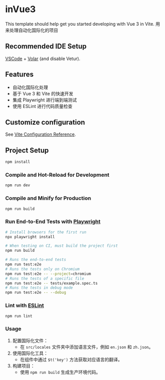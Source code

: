 # inVue3

This template should help get you started developing with Vue 3 in Vite. 用来处理自动化国际化的项目

## Recommended IDE Setup

[VSCode](https://code.visualstudio.com/) + [Volar](https://marketplace.visualstudio.com/items?itemName=Vue.volar) (and disable Vetur).

## Features

- 自动化国际化处理
- 基于 Vue 3 和 Vite 的快速开发
- 集成 Playwright 进行端到端测试
- 使用 ESLint 进行代码质量检查

## Customize configuration

See [Vite Configuration Reference](https://vite.dev/config/).

## Project Setup

```sh
npm install
```

### Compile and Hot-Reload for Development

```sh
npm run dev
```

### Compile and Minify for Production

```sh
npm run build
```

### Run End-to-End Tests with [Playwright](https://playwright.dev)

```sh
# Install browsers for the first run
npx playwright install

# When testing on CI, must build the project first
npm run build

# Runs the end-to-end tests
npm run test:e2e
# Runs the tests only on Chromium
npm run test:e2e -- --project=chromium
# Runs the tests of a specific file
npm run test:e2e -- tests/example.spec.ts
# Runs the tests in debug mode
npm run test:e2e -- --debug
```

### Lint with [ESLint](https://eslint.org/)

```sh
npm run lint
```

### Usage

1. 配置国际化文件：
   - 在 `src/locales` 文件夹中添加语言文件，例如 `en.json` 和 `zh.json`。
2. 使用国际化工具：
   - 在组件中通过 `$t('key')` 方法获取对应语言的翻译。
3. 构建项目：
   - 使用 `npm run build` 生成生产环境代码。

